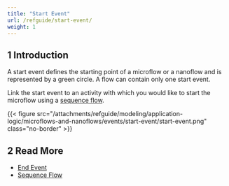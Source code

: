 ```yaml
---
title: "Start Event"
url: /refguide/start-event/
weight: 1
---
```


## 1 Introduction

A start event defines the starting point of a microflow or a nanoflow and is represented by a green circle. A flow can contain only one start event.

Link the start event to an activity with which you would like to start the microflow using a [sequence flow](/refguide/sequence-flow/).

{{< figure src="/attachments/refguide/modeling/application-logic/microflows-and-nanoflows/events/start-event/start-event.png" class="no-border" >}}

## 2 Read More

* [End Event](/refguide/end-event/)
* [Sequence Flow](/refguide/sequence-flow/)
